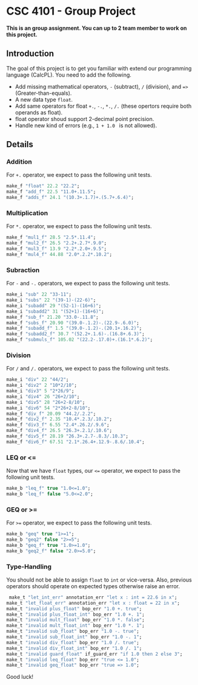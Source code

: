 # CSC 4101 - Group Project

**This is an group assignment. You can up to 2 team member to work on this project.**

## Introduction
The goal of this project is to get you familiar with extend our programming language (CalcPL). 
You need to add the following. 

- Add missing mathematical operators, `-` (subtract), `/` (division), and `=>` (Greater-than-equals).
- A new data type `float`.
- Add same operators for float `+.`, `-.`, `*.`, `/.` (these opertors require both operands as float). 
- float operator shoud support 2-decimal point precision. 
- Handle new kind of errors (e.g., `1 + 1.0 ` is not allowed). 

## Details

### Addition
For `+.` operator, we expect to pass the following unit tests.

```ocaml
make_f "float" 22.2 "22.2";
make_f "add_f" 22.5 "11.0+.11.5";
make_f "adds_f" 24.1 "(10.3+.1.7)+.(5.7+.6.4)";
```
### Multiplication 
For `*.` operator, we expect to pass the following unit tests.
```ocaml
make_f "mul1_f" 28.5 "2.5*.11.4";
make_f "mul2_f" 26.5 "2.2+.2.7*.9.0";
make_f "mul3_f" 13.9 "2.2*.2.0+.9.5";
make_f "mul4_f" 44.88 "2.0*.2.2*.10.2";
```

### Subraction 
For `-` and `-.` operators, we expect to pass the following unit tests.

```ocaml
make_i "sub" 22 "33-11";
make_i "subs" 22 "(39-1)-(22-6)";
make_i "subadd" 29 "(52-1)-(16+6)";
make_i "subadd2" 31 "(52+1)-(16+6)";
make_f "sub_f" 21.20 "33.0-.11.8";
make_f "subs_f" 20.90 "(39.0-.1.2)-.(22.9-.6.0)";
make_f "subadd_f" 1.5 "(39.0-.1.2)-.(20.1+.16.2)";
make_f "subadd2_f" 30.7 "(52.2+.1.6)-.(16.8+.6.3)";
make_f "submuls_f" 105.02 "(22.2-.17.0)+.(16.1*.6.2)";
```
### Division 
For `/` and `/.` operators, we expect to pass the following unit tests.

```ocaml
make_i "div" 22 "44/2";
make_i "div2" 2 "10*2/10";
make_i "div3" 5 "2*26/9";
make_i "div4" 26 "26+2/10";
make_i "div5" 28 "26+2-8/10";
make_i "div6" 54 "2*26+2-8/10";
make_f "div_f" 20.09 "44.2/.2.2";
make_f "div2_f" 2.35 "10.4*.2.3/.10.2";
make_f "div3_f" 6.55 "2.4*.26.2/.9.6";
make_f "div4_f" 26.5 "26.3+.2.1/.10.6";
make_f "div5_f" 28.19 "26.3+.2.7-.8.3/.10.3";
make_f "div6_f" 67.51 "2.1*.26.4+.12.9-.8.6/.10.4";
```
### LEQ or <=
Now that we have `float` types, our `<=` operator, we expect to pass the following unit tests.

```ocaml
make_b "leq_f" true "1.0<=1.0";
make_b "leq_f" false "5.0<=2.0";
```

### GEQ or >=
For `>=` operator, we expect to pass the following unit tests.

```ocaml
make_b "geq" true "1>=1";
make_b "geq2" false "2>=5";
make_b "geq_f" true "1.0>=1.0";
make_b "geq2_f" false "2.0>=5.0";
```

### Type-Handling
You should not be able to assign `float` to `int` or vice-versa. Also, previous operators should operate on expected types otherwise raise an error. 

```ocaml
 make_t "let_int_err" annotation_err "let x : int = 22.6 in x";
make_t "let_float_err" annotation_err "let x : float = 22 in x";
make_t "invalid plus_float" bop_err "1.0 +. true";
make_t "invalid plus_float_int" bop_err "1.0 +. 1";
make_t "invalid mult_float" bop_err "1.0 *. false";
make_t "invalid mult_float_int" bop_err "1.0 *. 1";
make_t "invalid sub_float" bop_err "1.0 -. true";
make_t "invalid sub_float_int" bop_err "1.0 -. 1";
make_t "invalid div_float" bop_err "1.0 /. true";
make_t "invalid div_float_int" bop_err "1.0 /. 1";
make_t "invalid guard_float" if_guard_err "if 1.0 then 2 else 3";
make_t "invalid leq_float" bop_err "true <= 1.0";
make_t "invalid geq_float" bop_err "true => 1.0";
```

Good luck!
